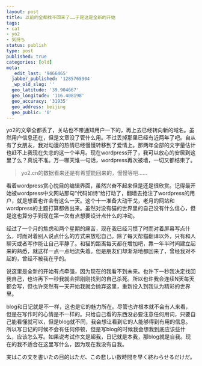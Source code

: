 ```yaml
---
layout: post
title: 以前的全都找不回来了……于是这是全新的开始
tags:
- cat
- yo2
- 気持ち
status: publish
type: post
published: true
categories: [old]
meta:
  _edit_last: '9466465'
  jabber_published: '1285765904'
  _wp_old_slug: ''
  geo_latitude: '39.904667'
  geo_longitude: '116.408198'
  geo_accuracy: '31935'
  geo_address: beijing
  geo_public: '0'
---
```

yo2的文章全都丢了，关站也不带通知用户一下的，再上去已经转向新的域名。虽然用户信息还在，但是文章没了管什么用。不过丢掉那里已经有近两年了吧。自从有了女朋友，我对动漫的热情已经慢慢转移到了爱情上。那两年全部的文字量估计也赶不上我现在失恋的这一个半月。现在wordpress开了，我可以放心的安居到这里了么？真说不准。万一哪天谁一句话，wordpress再次被墙，一切又都结束了。

<blockquote>yo2.cn的数据看来还是有希望能回来的，慢慢等吧……</blockquote>

看着wordpress赏心悦目的编辑界面，虽然兴奋不起来但是还是很欣赏。记得最开始被wordpress中文网站那句“代码如诗”给打动了，翻墙去抢注了wordpress的用户，就是想着也许会有这么一天。这个十一准备大动干戈，老月的网站和wordpress的主题打算都做出来。虽然对没有猫的世界里的自己没有什么信心，但是这也算分手到现在第一次有点想要设计点什么的冲动。

经过了一个月的焦虑和两个星期的痛苦，现在我已经习惯了时而对着屏幕写点什么，时而对着别人说点什么的方式来放松自己。除了每天帮猫翻译以外，只有和人聊天或者写作能让自己平静了。和猫的距离每天都在增加吧，靠一年半时间建立起来的熟悉，就这样一点一点地流失着。但是朋友们却渐渐地都回来了，曾经我对不起的，曾经不被我在乎的。

说这里是全新的开始有点牵强，因为现在的我看不到未来。也许下一秒我决定找回我自己，也许再下一秒我就会把刚刚找到的自己杀死。所以也许我会连续N天每天都会写，但也许突然有一天开始我就会抛弃这里，重新投入到我认为精彩的世界里。

blog和日记就是不一样，这也是它的魅力所在。尽管也许根本就不会有人来看，但是在写作时的心情是不一样的。只给自己看的东西没必要注意任何用词，只要自己能看懂就可以，但是blog就不同，我会想让看到它的人能够得到有用的信息。所以写日记的时候不会有任何停顿，但是写blog的时候我会想我到底应该些什么，应该怎么写。如果说考试作文是超我，日记就是本我，那blog就是自我。现在的我不适合在这里写什么，因为现在我没有自我。

実はこの文を書いたの目的はただ、この悲しい数時間を早く終わらせるだけだ。

